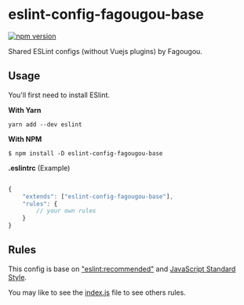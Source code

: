 eslint-config-fagougou-base
===========================

[![npm version](https://badge.fury.io/js/eslint-config-fagougou-base.svg)](https://badge.fury.io/js/eslint-config-fagougou-base)

Shared ESLint configs (without Vuejs plugins) by Fagougou.

## Usage

You'll first need to install ESlint.

**With Yarn**

`yarn add --dev eslint`

**With NPM**

`$ npm install -D eslint-config-fagougou-base`

**.eslintrc** (Example)

```javascript

{
    "extends": ["eslint-config-fagougou-base"],
    "rules": {
        // your own rules
    }
}

```

## Rules

This config is base on ["eslint:recommended"](https://eslint.org/docs/rules/) and [JavaScript Standard Style](https://standardjs.com/).

You may like to see the [index.js](./index) file to see others rules.